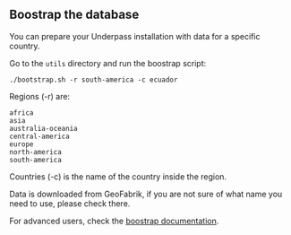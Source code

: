 ## Boostrap the database

You can prepare your Underpass installation with data for a specific country.

Go to the `utils` directory and run the boostrap script:

```
./bootstrap.sh -r south-america -c ecuador
```

Regions (-r) are:

    africa
    asia
    australia-oceania
    central-america
    europe
    north-america
    south-america

Countries (-c) is the name of the country inside the region.

Data is downloaded from GeoFabrik, if you are not sure of what name you need to use, please check there.

For advanced users, check the [boostrap documentation](underpass/Dev/bootstrapsh).

